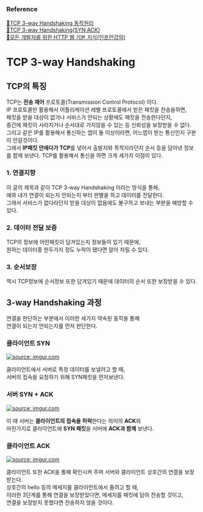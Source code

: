 ### Reference

[📎TCP 3-way Handshaking 동작원리](https://4network.tistory.com/entry/TCPIP20100414)  
[📎TCP 3-way Handshaking(SYN,ACK)](https://websecurity.tistory.com/93)  
[📼모든 개발자를 위한 HTTP 웹 기본 지식(인프런강의)](https://www.inflearn.com/course/http-%EC%9B%B9-%EB%84%A4%ED%8A%B8%EC%9B%8C%ED%81%AC/dashboard)

# TCP 3-way Handshaking

## TCP의 특징

TCP는 **전송 제어** 프로토콜(Transmission Control Protocol) 이다.  
IP 프로토콜만 활용해서 어플리케이션 레벨 프로토콜에서 받은 패킷을 전송을하면,  
패킷을 받을 대상이 없거나 서비스가 안되는 상황에도 패킷을 전송한다던지,  
중간에 패킷이 사라지거나 순서대로 가지않을 수 있는 등 신뢰성을 보장받을 수 없다.  
그리고 같은 IP를 활용해서 통신하는 앱이 둘 이상이라면, 어느앱이 받는 통신인지 구분이 안갈것이다.  
그래서 **IP패킷 안에다가 TCP**를 넣어서 출발지와 목적지라던지 순서 등을 담아낸 정보를 함께 보낸다.
TCP를 활용해서 통신을 하면 크게 세가지 이점이 있다.

### 1. 연결지향

이 글의 제목과 같이 TCP 3-way Handshaking 이라는 방식을 통해,  
얘와 내가 연결이 되는지 안되는지 부터 판별을 하고 데이터를 전달한다.  
그래서 서비스가 없다라던지 받을 대상이 없음에도 불구하고 보내는 부분을 예방할 수 있다.

### 2. 데이터 전달 보증

TCP의 정보에 어떤패킷이 담겨있는지 정보들이 있기 때문에,  
원하는 데이터중 한두가지 정도 누락이 됐다면 알아 차릴 수 있다.

### 3. 순서보장

역시 TCP정보에 순서정보 또한 담겨있기 때문에 데이터의 순서 또한 보장받을 수 있다.

## 3-way Handshaking 과정

연결을 판단하는 부분에서 이러한 세가지 약속된 동작을 통해  
연결이 되는지 안되는지를 먼저 판단한다.

### 클라이언트 SYN

<a href="https://imgur.com/dYJRLLS"><img src="https://i.imgur.com/dYJRLLS.png" title="source: imgur.com" /></a>

클라이언트에서 서버로 특정 데이터를 보낼려고 할 때,  
서버의 접속을 요청하기 위해 SYN패킷을 먼저보낸다.

### 서버 SYN + ACK

<a href="https://imgur.com/vVgKtTn"><img src="https://i.imgur.com/vVgKtTn.png" title="source: imgur.com" /></a>

이 때 서버는 **클라이언트의 접속을 허락**한다는 의미의 **ACK**와  
마찬가지로 클라이언트에 **SYN 패킷**을 서버에 **ACK과 함께** 보낸다.

### 클라이언트 ACK

<a href="https://imgur.com/xqFQ0TU"><img src="https://i.imgur.com/xqFQ0TU.png" title="source: imgur.com" /></a>

클라이언트 또한 ACK을 통해 확인시켜 주며 서버와 클라이언트 상호간의 연결을 보장받는다.  
상호간의 hello 등의 메세지를 클라이언트에서 줄려고 할 때,  
이러한 3단계를 통해 연결을 보장받았다면, 메세지를 패킷에 담아 전송할 것이고,  
연결을 보장받지 못했다면 전송하지 않을 것이다.
